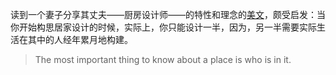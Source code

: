 读到一个妻子分享其丈夫——厨房设计师——的特性和理念的[美文](https://humanparts.medium.com/beyond-boxes-24858bc409aa)，颇受启发：当你开始构思居家设计的时候，实际上，你只能设计一半，因为，另一半需要实际生活在其中的人经年累月地构建。

> The most important thing to know about a place is who is in it.